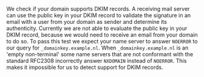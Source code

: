 We check if your domain supports DKIM records. A receiving mail server can use the public key in your DKIM record to validate the signature in an email with a user from your domain as sender and determine its authenticity. Currently we are not able to evaluate the public key in your DKIM record, because we would need to receive an email from your domain to do so. To pass this test we expect your name server to answer `NOERROR` to our query for `_domainkey.example.nl`. When `_domainkey.example.nl` is an 'empty non-terminal' some name servers that are not conformant with the standard RFC2308 incorrectly answer `NXDOMAIN` instead of `NOERROR`. This makes it impossible for us to detect support for DKIM records.

